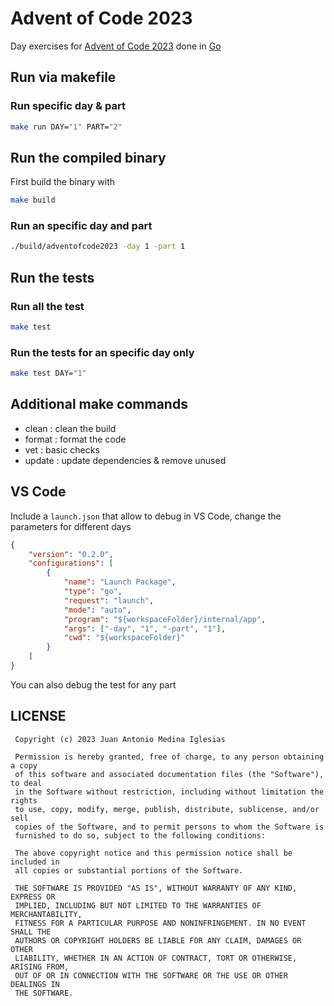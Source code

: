# Advent of Code 2023

Day exercises for [Advent of Code 2023](https://adventofcode.com/2023) done in [Go](https://go.dev/)

## Run via makefile

### Run specific day & part
```sh
make run DAY="1" PART="2"
```
## Run the compiled binary

First build the binary with

```sh
make build
```

### Run an specific day and part
```sh
./build/adventofcode2023 -day 1 -part 1
```
## Run the tests

### Run all the test
```sh
make test
```

### Run the tests for an specific day only
```sh
make test DAY="1"
```

## Additional make commands

- clean : clean the build
- format : format the code
- vet : basic checks
- update : update dependencies & remove unused

## VS Code

Include a `launch.json` that allow to debug in VS Code, change the parameters for different days

```json
{
    "version": "0.2.0",
    "configurations": [
        {
            "name": "Launch Package",
            "type": "go",
            "request": "launch",
            "mode": "auto",
            "program": "${workspaceFolder}/internal/app",
            "args": ["-day", "1", "-part", "1"],
            "cwd": "${workspaceFolder}"
        }
    ]
}
```

You can also debug the test for any part

## LICENSE
```
 Copyright (c) 2023 Juan Antonio Medina Iglesias
 
 Permission is hereby granted, free of charge, to any person obtaining a copy
 of this software and associated documentation files (the "Software"), to deal
 in the Software without restriction, including without limitation the rights
 to use, copy, modify, merge, publish, distribute, sublicense, and/or sell
 copies of the Software, and to permit persons to whom the Software is
 furnished to do so, subject to the following conditions:
 
 The above copyright notice and this permission notice shall be included in
 all copies or substantial portions of the Software.
 
 THE SOFTWARE IS PROVIDED "AS IS", WITHOUT WARRANTY OF ANY KIND, EXPRESS OR
 IMPLIED, INCLUDING BUT NOT LIMITED TO THE WARRANTIES OF MERCHANTABILITY,
 FITNESS FOR A PARTICULAR PURPOSE AND NONINFRINGEMENT. IN NO EVENT SHALL THE
 AUTHORS OR COPYRIGHT HOLDERS BE LIABLE FOR ANY CLAIM, DAMAGES OR OTHER
 LIABILITY, WHETHER IN AN ACTION OF CONTRACT, TORT OR OTHERWISE, ARISING FROM,
 OUT OF OR IN CONNECTION WITH THE SOFTWARE OR THE USE OR OTHER DEALINGS IN
 THE SOFTWARE.
```